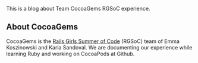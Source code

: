 This is a blog about Team CocoaGems RGSoC experience.

## About CocoaGems

CocoaGems is the <a href="http://railsgirlssummerofcode.org">Rails Girls Summer of Code</a> (RGSoC) team of Emma Koszinowski and Karla Sandoval. We are documenting our experience while learning Ruby and working on CocoaPods at Github. 
